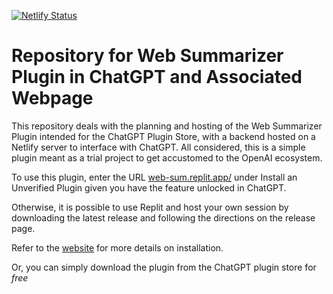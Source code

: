 [![Netlify Status](https://api.netlify.com/api/v1/badges/95e1b87f-2793-43eb-9179-5a7d97abaf0f/deploy-status)](https://app.netlify.com/sites/web-sum/deploys)

# Repository for Web Summarizer Plugin in ChatGPT and Associated Webpage

This repository deals with the planning and hosting of the Web Summarizer Plugin intended for the ChatGPT Plugin Store, with a backend hosted on a Netlify server to interface with ChatGPT. All considered, this is a simple plugin meant as a trial project to get accustomed to the OpenAI ecosystem.

To use this plugin, enter the URL [web-sum.replit.app/](web-sum.replit.app/) under Install an Unverified Plugin given you have the feature unlocked in ChatGPT.

Otherwise, it is possible to use Replit and host your own session by downloading the latest release and following the directions on the release page.

Refer to the [website](https://web-sum.sunnyson.dev/) for more details on installation.

Or, you can simply download the plugin from the ChatGPT plugin store for *free*
